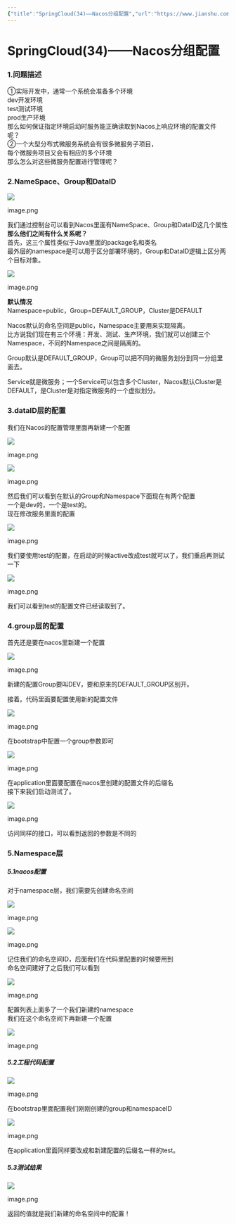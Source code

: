 ```yaml
---
{"title":"SpringCloud(34)——Nacos分组配置","url":"https://www.jianshu.com/p/dc474882cd0b","clipped_at":"2022-07-06 16:59:53","tags":["无"],"dg-publish":true,"permalink":"/阅读库藏/SpringCloud-34-——Nacos分组配置_1657097993/","dgPassFrontmatter":true}
---
```



# SpringCloud(34)——Nacos分组配置

### 1.问题描述

①实际开发中，通常一个系统会准备多个环境  
dev开发环境  
test测试环境  
prod生产环境  
那么如何保证指定环境启动时服务能正确读取到Nacos上响应环境的配置文件呢？  
②一个大型分布式微服务系统会有很多微服务子项目，  
每个微服务项目又会有相应的多个环境  
那么怎么对这些微服务配置进行管理呢？

### 2.NameSpace、Group和DataID

![](/img/user/阅读库藏/assets/1657097993-7b01a4a0f5fd6f5226be79b4d44ce952.png)

image.png

我们通过控制台可以看到Nacos里面有NameSpace、Group和DataID这几个属性  
**那么他们之间有什么关系呢？**  
首先，这三个属性类似于Java里面的package名和类名  
最外层的namespace是可以用于区分部署环境的，Group和DataID逻辑上区分两个目标对象。  

![](/img/user/阅读库藏/assets/1657097993-4707a155fcad3eeb48fa5d9abc408534.png)

image.png

**默认情况**  
Namespace=public，Group=DEFAULT\_GROUP，Cluster是DEFAULT

Nacos默认的命名空间是public，Namespace主要用来实现隔离。  
比方说我们现在有三个环境：开发、测试、生产环境，我们就可以创建三个Namespace，不同的Namespace之间是隔离的。

Group默认是DEFAULT\_GROUP，Group可以把不同的微服务划分到同一分组里面去。

Service就是微服务；一个Service可以包含多个Cluster，Nacos默认Cluster是DEFAULT，是Cluster是对指定微服务的一个虚拟划分。

### 3.dataID层的配置

我们在Nacos的配置管理里面再新建一个配置

![](/img/user/阅读库藏/assets/1657097993-4ca248b45f7462a883e76b8bf00746b0.png)

image.png

![](/img/user/阅读库藏/assets/1657097993-b561a9319d68ff58ee170cc5cb9cd68a.png)

image.png

然后我们可以看到在默认的Group和Namespace下面现在有两个配置  
一个是dev的，一个是test的。  
现在修改服务里面的配置

![](/img/user/阅读库藏/assets/1657097993-d26ec313b7ce7b5979ab5cf8f5b2ce81.png)

image.png

我们要使用test的配置，在启动的时候active改成test就可以了，我们重启再测试一下

![](/img/user/阅读库藏/assets/1657097993-ab38e942a5bc08fe48b22e73616aa90e.png)

image.png

我们可以看到test的配置文件已经读取到了。

### 4.group层的配置

首先还是要在nacos里新建一个配置

![](/img/user/阅读库藏/assets/1657097993-87841d69f5543b91514ef6f678620c02.png)

image.png

新建的配置Group要叫DEV，要和原来的DEFAULT\_GROUP区别开。

接着。代码里面要配置使用新的配置文件

![](/img/user/阅读库藏/assets/1657097993-fdfd6bbb9a5b5a3ac0b3e55a95f0ec2f.png)

image.png

在bootstrap中配置一个group参数即可

![](/img/user/阅读库藏/assets/1657097993-b37ec19ae0bc6ce5df37058be244fb0f.png)

image.png

在application里面要配置在nacos里创建的配置文件的后缀名  
接下来我们启动测试了。

![](/img/user/阅读库藏/assets/1657097993-06ad8832531a871fa525bfdb6b4e4bcf.png)

image.png

访问同样的接口，可以看到返回的参数是不同的

### 5.Namespace层

##### 5.1nacos配置

对于namespace层，我们需要先创建命名空间

![](/img/user/阅读库藏/assets/1657097993-1eb7f726907f3d737a77da0ddc613903.png)

image.png

![](/img/user/阅读库藏/assets/1657097993-56e03e8f26712253b57e643e3a5faea0.png)

image.png

记住我们的命名空间ID，后面我们在代码里配置的时候要用到  
命名空间建好了之后我们可以看到

![](/img/user/阅读库藏/assets/1657097993-04f0043e2a206fb8e4788b7335d6c9e8.png)

image.png

配置列表上面多了一个我们新建的namespace  
我们在这个命名空间下再新建一个配置

![](/img/user/阅读库藏/assets/1657097993-8d6928251926e5a708767bc728992253.png)

image.png

##### 5.2工程代码配置

![](/img/user/阅读库藏/assets/1657097993-9dd627695fbae2fa11a11d178febc57b.png)

image.png

在bootstrap里面配置我们刚刚创建的group和namespaceID

![](/img/user/阅读库藏/assets/1657097993-c61775eb9090ad794cfe825b96e9aa8e.png)

image.png

在application里面同样要改成和新建配置的后缀名一样的test。

##### 5.3测试结果

![](/img/user/阅读库藏/assets/1657097993-78a318c721ed35bedfeb5d936016c390.png)

image.png

返回的值就是我们新建的命名空间中的配置！